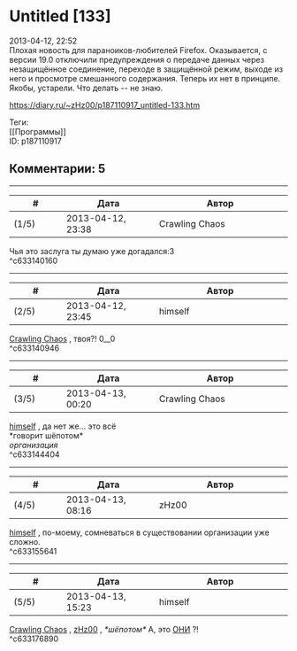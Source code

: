 Untitled [133]
==============

  
2013-04-12, 22:52  
 Плохая новость для параноиков-любителей Firefox. Оказывается, с версии 19.0 отключили предупреждения о передаче данных через незащищённое соединение, переходе в защищённой режим, выходе из него и просмотре смешанного содержания. Теперь их нет в принципе. Якобы, устарели. Что делать -- не знаю.   
  
<https://diary.ru/~zHz00/p187110917_untitled-133.htm>  
  
Теги:  
[[Программы]]  
ID: p187110917  


Комментарии: 5
--------------

  


---



|         #         |              Дата              |                     Автор                     |           ID           |
| --- | --- | --- | --- |
| (1/5) | 2013-04-12, 23:38 | Crawling Chaos | c633140160 |

  
 Чья это заслуга ты думаю уже догадался:3   
 ^c633140160

---



|         #         |              Дата              |                     Автор                     |           ID           |
| --- | --- | --- | --- |
| (2/5) | 2013-04-12, 23:45 | himself | c633140946 |

  
  [Crawling Chaos](http://degozaru.diary.ru "de gozaru")  , твоя?! 0\_\_0   
 ^c633140946

---



|         #         |              Дата              |                     Автор                     |           ID           |
| --- | --- | --- | --- |
| (3/5) | 2013-04-13, 00:20 | Crawling Chaos | c633144404 |

  
  [himself](http://himself.diary.ru "void")  , да нет же... это всё   
 \*говорит шёпотом\*   
  *организация*    
 ^c633144404

---



|         #         |              Дата              |                     Автор                     |           ID           |
| --- | --- | --- | --- |
| (4/5) | 2013-04-13, 08:16 | zHz00 | c633155641 |

  
  [himself](http://himself.diary.ru "void")  , по-моему, сомневаться в существовании организации уже сложно.   
 ^c633155641

---



|         #         |              Дата              |                     Автор                     |           ID           |
| --- | --- | --- | --- |
| (5/5) | 2013-04-13, 15:23 | himself | c633176890 |

  
  [Crawling Chaos](http://degozaru.diary.ru "de gozaru")  ,  [zHz00](https://zHz00.diary.ru "Untitled")  ,  *\*шёпотом\**  А, это  [ОНИ](http://www.mozilla.org/foundation/about.html)  ?!   
 ^c633176890